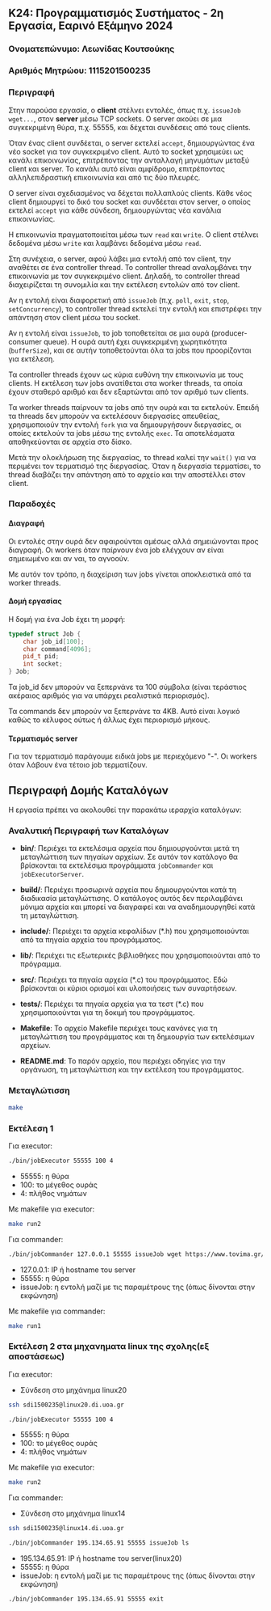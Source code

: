 ## Κ24: Προγραμματισμός Συστήματος - 2η Εργασία, Εαρινό Εξάμηνο 2024

### Ονοματεπώνυμο: Λεωνίδας Κουτσούκης

### Αριθμός Μητρώου: 1115201500235

### Περιγραφή

Στην παρούσα εργασία, ο **client** στέλνει εντολές, όπως π.χ. `issueJob wget...`, στον **server** μέσω TCP sockets. Ο server ακούει σε μια συγκεκριμένη θύρα, π.χ. 55555, και δέχεται συνδέσεις από τους clients.

Όταν ένας client συνδέεται, ο server εκτελεί `accept`, δημιουργώντας ένα νέο socket για τον συγκεκριμένο client. Αυτό το socket χρησιμεύει ως κανάλι επικοινωνίας, επιτρέποντας την ανταλλαγή μηνυμάτων μεταξύ client και server. Το κανάλι αυτό είναι αμφίδρομο, επιτρέποντας αλληλεπιδραστική επικοινωνία και από τις δύο πλευρές.

Ο server είναι σχεδιασμένος να δέχεται πολλαπλούς clients. Κάθε νέος client δημιουργεί το δικό του socket και συνδέεται στον server, ο οποίος εκτελεί `accept` για κάθε σύνδεση, δημιουργώντας νέα κανάλια επικοινωνίας.

Η επικοινωνία πραγματοποιείται μέσω των `read` και `write`. Ο client στέλνει δεδομένα μέσω `write` και λαμβάνει δεδομένα μέσω `read`.

Στη συνέχεια, ο server, αφού λάβει μια εντολή από τον client, την αναθέτει σε ένα controller thread. Το controller thread αναλαμβάνει την επικοινωνία με τον συγκεκριμένο client. Δηλαδή, το controller thread διαχειρίζεται τη συνομιλία και την εκτέλεση εντολών από τον client.

Αν η εντολή είναι διαφορετική από `issueJob` (π.χ. `poll`, `exit`, `stop`, `setConcurrency`), το controller thread εκτελεί την εντολή και επιστρέφει την απάντηση στον client μέσω του socket.

Αν η εντολή είναι `issueJob`, το job τοποθετείται σε μια ουρά (producer-consumer queue). Η ουρά αυτή έχει συγκεκριμένη χωρητικότητα (`bufferSize`), και σε αυτήν τοποθετούνται όλα τα jobs που προορίζονται για εκτέλεση.

Τα controller threads έχουν ως κύρια ευθύνη την επικοινωνία με τους clients. Η εκτέλεση των jobs ανατίθεται στα worker threads, τα οποία έχουν σταθερό αριθμό και δεν εξαρτώνται από τον αριθμό των clients.

Τα worker threads παίρνουν τα jobs από την ουρά και τα εκτελούν. Επειδή τα threads δεν μπορούν να εκτελέσουν διεργασίες απευθείας, χρησιμοποιούν την εντολή `fork` για να δημιουργήσουν διεργασίες, οι οποίες εκτελούν τα jobs μέσω της εντολής `exec`. Τα αποτελέσματα αποθηκεύονται σε αρχεία στο δίσκο.

Μετά την ολοκλήρωση της διεργασίας, το thread καλεί την `wait()` για να περιμένει τον τερματισμό της διεργασίας. Όταν η διεργασία τερματίσει, το thread διαβάζει την απάντηση από το αρχείο και την αποστέλλει στον client.


### Παραδοχές

#### Διαγραφή 

Οι εντολές στην ουρά δεν αφαιρούνται αμέσως αλλά σημειώνονται προς διαγραφή. Οι workers όταν παίρνουν ένα job ελέγχουν αν είναι σημειωμένο και αν ναι, το αγνοούν.

Με αυτόν τον τρόπο, η διαχείριση των jobs γίνεται αποκλειστικά από τα worker threads.


#### Δομή εργασίας

Η δομή για ένα Job έχει τη μορφή:
```C++
typedef struct Job {
    char job_id[100];
    char command[4096];
    pid_t pid;
    int socket;    
} Job;
```

Τα job_id δεν μπορούν να ξεπερνάνε τα 100 σύμβολα (είναι τεράστιος ακέραιος αριθμός για να υπάρχει ρεαλιστικά περιορισμός).

Τα commands δεν μπορούν να ξεπερνάνε τα 4ΚΒ. Αυτό είναι λογικό καθώς το κέλυφος ούτως ή άλλως έχει περιορισμό μήκους.

#### Τερματισμός server

Για τον τερματισμό παράγουμε ειδικά jobs με περιεχόμενο "-". Οι workers όταν λάβουν ένα τέτοιο job τερματίζουν.



## Περιγραφή Δομής Καταλόγων

Η εργασία πρέπει να ακολουθεί την παρακάτω ιεραρχία καταλόγων:



### Αναλυτική Περιγραφή των Καταλόγων

- **bin/**: Περιέχει τα εκτελέσιμα αρχεία που δημιουργούνται μετά τη μεταγλώττιση των πηγαίων αρχείων. Σε αυτόν τον κατάλογο θα βρίσκονται τα εκτελέσιμα προγράμματα `jobCommander` και `jobExecutorServer`.

- **build/**: Περιέχει προσωρινά αρχεία που δημιουργούνται κατά τη διαδικασία μεταγλώττισης. Ο κατάλογος αυτός δεν περιλαμβάνει μόνιμα αρχεία και μπορεί να διαγραφεί και να αναδημιουργηθεί κατά τη μεταγλώττιση.

- **include/**: Περιέχει τα αρχεία κεφαλίδων (*.h) που χρησιμοποιούνται από τα πηγαία αρχεία του προγράμματος.

- **lib/**: Περιέχει τις εξωτερικές βιβλιοθήκες που χρησιμοποιούνται από το πρόγραμμα.

- **src/**: Περιέχει τα πηγαία αρχεία (*.c) του προγράμματος. Εδώ βρίσκονται οι κύριοι ορισμοί και υλοποιήσεις των συναρτήσεων.

- **tests/**: Περιέχει τα πηγαία αρχεία για τα τεστ (*.c) που χρησιμοποιούνται για τη δοκιμή του προγράμματος.

- **Makefile**: Το αρχείο Makefile περιέχει τους κανόνες για τη μεταγλώττιση του προγράμματος και τη δημιουργία των εκτελέσιμων αρχείων.

- **README.md**: Το παρόν αρχείο, που περιέχει οδηγίες για την οργάνωση, τη μεταγλώττιση και την εκτέλεση του προγράμματος.


### Μεταγλώτισση

```sh
make
```

### Εκτέλεση 1

Για executor:

```sh
./bin/jobExecutor 55555 100 4
```

- 55555: η θύρα
- 100: το μέγεθος ουράς
- 4: πλήθος νημάτων

Με makefile για executor:

```sh
make run2
```

Για commander:

```sh
./bin/jobCommander 127.0.0.1 55555 issueJob wget https://www.tovima.gr/2024/06/13/finance/aplisiasto-to-pagoto-eos-kai-4-eyro-kostizei-i-mia-mpala
```

- 127.0.0.1: ΙΡ ή hostname του server
- 55555: η θύρα
- issueJob: η εντολή μαζί με τις παραμέτρους της (όπως δίνονται στην εκφώνηση)

Με makefile για commander:

```sh
make run1
```


### Εκτέλεση 2 στα μηχανηματα linux της σχολης(εξ αποστάσεως)

Για executor:

- Σύνδεση στο μηχάνημα linux20 
```sh
ssh sdi1500235@linux20.di.uoa.gr
```

```sh
./bin/jobExecutor 55555 100 4
```

- 55555: η θύρα
- 100: το μέγεθος ουράς
- 4: πλήθος νημάτων

Με makefile για executor:

```sh
make run2
```

Για commander: 

- Σύνδεση στο μηχάνημα linux14

```sh
ssh sdi1500235@linux14.di.uoa.gr
```

```sh
./bin/jobCommander 195.134.65.91 55555 issueJob ls 
```

- 195.134.65.91: ΙΡ ή hostname του server(linux20)
- 55555: η θύρα
- issueJob: η εντολή μαζί με τις παραμέτρους της (όπως δίνονται στην εκφώνηση)


```sh
./bin/jobCommander 195.134.65.91 55555 exit
```

 
